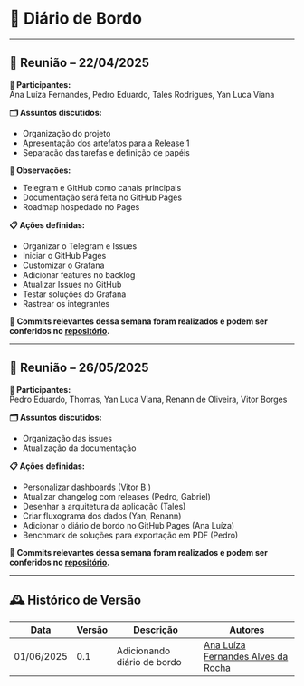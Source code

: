 # 📝 Diário de Bordo

---

## 📅 Reunião – 22/04/2025

**👥 Participantes:**  
Ana Luíza Fernandes, Pedro Eduardo, Tales Rodrigues, Yan Luca Viana

**🗂️ Assuntos discutidos:**
- Organização do projeto
- Apresentação dos artefatos para a Release 1
- Separação das tarefas e definição de papéis

**📌 Observações:**
- Telegram e GitHub como canais principais
- Documentação será feita no GitHub Pages
- Roadmap hospedado no Pages

**📋 Ações definidas:**
- Organizar o Telegram e Issues
- Iniciar o GitHub Pages
- Customizar o Grafana
- Adicionar features no backlog
- Atualizar Issues no GitHub
- Testar soluções do Grafana
- Rastrear os integrantes

🔁 **Commits relevantes dessa semana foram realizados e podem ser conferidos no [repositório](https://github.com/thmasq/github-monitor/commits).**

---

## 📅 Reunião – 26/05/2025

**👥 Participantes:**  
Pedro Eduardo, Thomas, Yan Luca Viana, Renann de Oliveira, Vitor Borges

**🗂️ Assuntos discutidos:**
- Organização das issues
- Atualização da documentação

**📋 Ações definidas:**
- Personalizar dashboards (Vitor B.)
- Atualizar changelog com releases (Pedro, Gabriel)
- Desenhar a arquitetura da aplicação (Tales)
- Criar fluxograma dos dados (Yan, Renann)
- Adicionar o diário de bordo no GitHub Pages (Ana Luíza)
- Benchmark de soluções para exportação em PDF (Pedro)

🔁 **Commits relevantes dessa semana foram realizados e podem ser conferidos no [repositório](https://github.com/thmasq/github-monitor/commits).**

---
## 🕰️ Histórico de Versão
| Data       | Versão | Descrição                   | Autores                                                                                                                            |
|------------|--------|-----------------------------|------------------------------------------------------------------------------------------------------------------------------------|
| 01/06/2025 | 0.1    | Adicionando diário de bordo | [Ana Luíza Fernandes Alves da Rocha](https://github.com/analufernanndess) |

